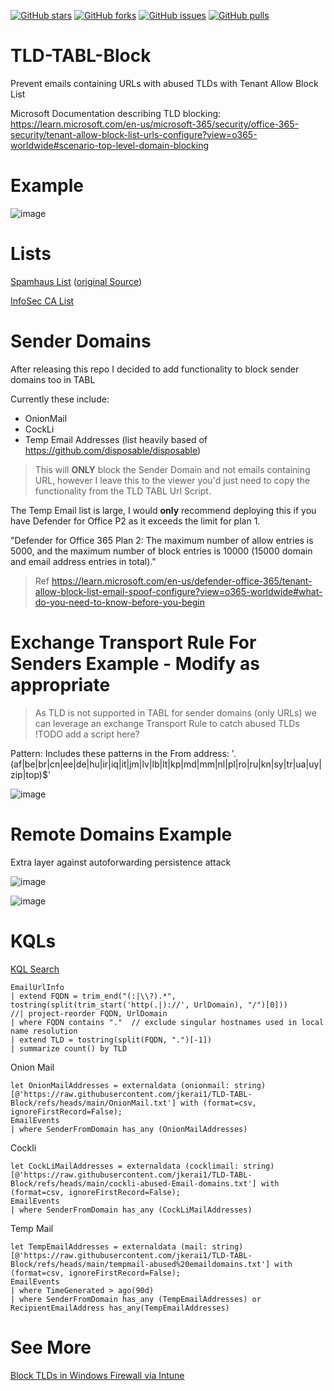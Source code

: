 [![GitHub stars](https://img.shields.io/github/stars/jkerai1/TLD-TABL-Block?style=flat-square)](https://github.com/jkerai1/TLD-TABL-Block/stargazers)
[![GitHub forks](https://img.shields.io/github/forks/jkerai1/TLD-TABL-Block?style=flat-square)](https://github.com/jkerai1/TLD-TABL-Block/network)
[![GitHub issues](https://img.shields.io/github/issues/jkerai1/TLD-TABL-Block?style=flat-square)](https://github.com/jkerai1/TLD-TABL-Block/issues)
[![GitHub pulls](https://img.shields.io/github/issues-pr/jkerai1/TLD-TABL-Block?style=flat-square)](https://github.com/jkerai1/TLD-TABL-Block/pulls)
# TLD-TABL-Block
Prevent emails containing URLs with abused TLDs with Tenant Allow Block List

Microsoft Documentation describing TLD blocking:  
https://learn.microsoft.com/en-us/microsoft-365/security/office-365-security/tenant-allow-block-list-urls-configure?view=o365-worldwide#scenario-top-level-domain-blocking  

# Example  

![image](https://github.com/jkerai1/TLD-TABL-Block/assets/55988027/e1e82995-ff6d-4942-998c-e2b2594efe38)

# Lists  

[Spamhaus List](https://github.com/cyb3rmik3/Hunting-Lists/)  ([original Source](https://www.spamhaus.org/statistics/tlds/)) 

[InfoSec CA List](https://www.info-sec.ca/tld-block.txt)


# Sender Domains  

After releasing this repo I decided to add functionality to block sender domains too in TABL

Currently these include:
- OnionMail
- CockLi
- Temp Email Addresses (list heavily based of https://github.com/disposable/disposable)

> This will **ONLY** block the Sender Domain and not emails containing URL, however I leave this to the viewer you'd just need to copy the functionality from the TLD TABL Url Script.

The Temp Email list is large, I would **only** recommend deploying this if you have Defender for Office P2 as it exceeds the limit for plan 1.  

"Defender for Office 365 Plan 2: The maximum number of allow entries is 5000, and the maximum number of block entries is 10000 (15000 domain and email address entries in total)."  
> Ref https://learn.microsoft.com/en-us/defender-office-365/tenant-allow-block-list-email-spoof-configure?view=o365-worldwide#what-do-you-need-to-know-before-you-begin

# Exchange Transport Rule For Senders Example - Modify as appropriate
> As TLD is not supported in TABL for sender domains (only URLs) we can leverage an exchange Transport Rule to catch abused TLDs  
!TODO add a script here?

Pattern: Includes these patterns in the From address: '\.(af|be|br|cn|ee|de|hu|ir|iq|it|jm|lv|lb|lt|kp|md|mm|nl|pl|ro|ru|kn|sy|tr|ua|uy|zip|top)$'  

![image](https://github.com/user-attachments/assets/bf41bdc4-70aa-4a5f-bf6d-ca23b405b95c)

# Remote Domains Example  

Extra layer against autoforwarding persistence attack  

![image](https://github.com/user-attachments/assets/89f7d919-0e9d-4543-8f6a-91fdbe866f00)

![image](https://github.com/user-attachments/assets/cc422091-94a8-4d71-a148-502b9871bb91)  

# KQLs  

[KQL Search](https://www.kqlsearch.com/query/Topleveldomains&clmnymyzs00225i4sooju29dz)
```
EmailUrlInfo
| extend FQDN = trim_end("(:|\\?).*", tostring(split(trim_start('http(.|)://', UrlDomain), "/")[0]))
//| project-reorder FQDN, UrlDomain
| where FQDN contains "."  // exclude singular hostnames used in local name resolution
| extend TLD = tostring(split(FQDN, ".")[-1])
| summarize count() by TLD
```
Onion Mail  
```
let OnionMailAddresses = externaldata (onionmail: string) [@'https://raw.githubusercontent.com/jkerai1/TLD-TABL-Block/refs/heads/main/OnionMail.txt'] with (format=csv, ignoreFirstRecord=False);
EmailEvents
| where SenderFromDomain has_any (OnionMailAddresses)
```
Cockli  
```
let CockLiMailAddresses = externaldata (cocklimail: string) [@'https://raw.githubusercontent.com/jkerai1/TLD-TABL-Block/refs/heads/main/cockli-abused-Email-domains.txt'] with (format=csv, ignoreFirstRecord=False);
EmailEvents
| where SenderFromDomain has_any (CockLiMailAddresses)
```
Temp Mail
```
let TempEmailAddresses = externaldata (mail: string) [@'https://raw.githubusercontent.com/jkerai1/TLD-TABL-Block/refs/heads/main/tempmail-abused%20emaildomains.txt'] with (format=csv, ignoreFirstRecord=False);
EmailEvents
| where TimeGenerated > ago(90d)
| where SenderFromDomain has_any (TempEmailAddresses) or RecipientEmailAddress has_any(TempEmailAddresses)
```
# See More

[Block TLDs in Windows Firewall via Intune](https://jeffreyappel.nl/block-gtld-zip-fqdn-domains-with-windows-firewall-and-defender-for-endpoint)  
